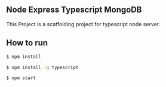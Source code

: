 ## Node Express Typescript MongoDB
This Project is a scaffolding project for typescript node server.

## How to run
```bash
$ npm install
```
```bash
$ npm install -g typescript
```
```bash
$ npm start
```
